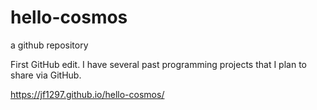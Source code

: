# hello-cosmos
a github repository

First GitHub edit.  I have several past programming projects that I plan to share via GitHub.

https://jf1297.github.io/hello-cosmos/
